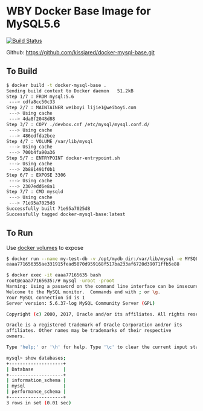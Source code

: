 # WBY Docker Base Image for MySQL5.6
[![Build Status](https://travis-ci.org/kissjared/docker-mysql-base.svg?branch=master)](https://travis-ci.org/kissjared/docker-mysql-base)

Github: https://github.com/kissjared/docker-mysql-base.git

## To Build

``` bash
$ docker build -t docker-mysql-base .
Sending build context to Docker daemon   51.2kB
Step 1/7 : FROM mysql:5.6
 ---> cdfa8cc50c33
Step 2/7 : MAINTAINER weiboyi lijie1@weiboyi.com
 ---> Using cache
 ---> 4da8f2048d88
Step 3/7 : COPY ./devbox.cnf /etc/mysql/mysql.conf.d/
 ---> Using cache
 ---> 486edfda2bce
Step 4/7 : VOLUME /var/lib/mysql
 ---> Using cache
 ---> 700b4fa90a36
Step 5/7 : ENTRYPOINT docker-entrypoint.sh
 ---> Using cache
 ---> 2b881491f0b1
Step 6/7 : EXPOSE 3306
 ---> Using cache
 ---> 2307edd6e8a1
Step 7/7 : CMD mysqld
 ---> Using cache
 ---> 71e95a7025d8
Successfully built 71e95a7025d8
Successfully tagged docker-mysql-base:latest
```

## To Run

Use [docker volumes](http://docs.docker.io/use/working_with_volumes/) to expose

``` bash
$ docker run --name my-test-db -v /opt/mydb_dir:/var/lib/mysql -e MYSQL_ROOT_PASSWORD='root' -d docker-mysql-base
eaaa771656355ae331915fead5070d959168f517ba233af6720d39071ffb5e88

$ docker exec -it eaaa77165635 bash
root@eaaa77165635:/# mysql -uroot -proot
Warning: Using a password on the command line interface can be insecure.
Welcome to the MySQL monitor.  Commands end with ; or \g.
Your MySQL connection id is 1
Server version: 5.6.37-log MySQL Community Server (GPL)

Copyright (c) 2000, 2017, Oracle and/or its affiliates. All rights reserved.

Oracle is a registered trademark of Oracle Corporation and/or its
affiliates. Other names may be trademarks of their respective
owners.

Type 'help;' or '\h' for help. Type '\c' to clear the current input statement.

mysql> show databases;
+--------------------+
| Database           |
+--------------------+
| information_schema |
| mysql              |
| performance_schema |
+--------------------+
3 rows in set (0.01 sec)
```
